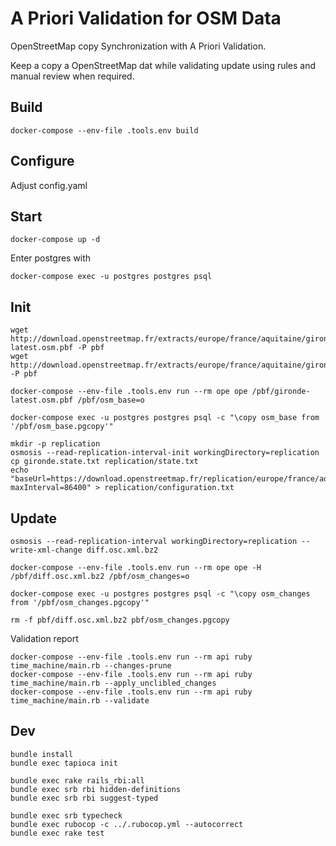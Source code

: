 # A Priori Validation for OSM Data

OpenStreetMap copy Synchronization with A Priori Validation.

Keep a copy a OpenStreetMap dat while validating update using rules and manual review when required.

## Build
```
docker-compose --env-file .tools.env build
```

## Configure

Adjust config.yaml

## Start
```
docker-compose up -d
```

Enter postgres with
```
docker-compose exec -u postgres postgres psql
```

## Init
```
wget http://download.openstreetmap.fr/extracts/europe/france/aquitaine/gironde-latest.osm.pbf -P pbf
wget http://download.openstreetmap.fr/extracts/europe/france/aquitaine/gironde.state.txt -P pbf
```

```
docker-compose --env-file .tools.env run --rm ope ope /pbf/gironde-latest.osm.pbf /pbf/osm_base=o

docker-compose exec -u postgres postgres psql -c "\copy osm_base from '/pbf/osm_base.pgcopy'"
```

```
mkdir -p replication
osmosis --read-replication-interval-init workingDirectory=replication
cp gironde.state.txt replication/state.txt
echo "baseUrl=https://download.openstreetmap.fr/replication/europe/france/aquitaine/gironde/minute/
maxInterval=86400" > replication/configuration.txt
```

## Update
```
osmosis --read-replication-interval workingDirectory=replication --write-xml-change diff.osc.xml.bz2

docker-compose --env-file .tools.env run --rm ope ope -H /pbf/diff.osc.xml.bz2 /pbf/osm_changes=o

docker-compose exec -u postgres postgres psql -c "\copy osm_changes from '/pbf/osm_changes.pgcopy'"

rm -f pbf/diff.osc.xml.bz2 pbf/osm_changes.pgcopy
```

Validation report
```
docker-compose --env-file .tools.env run --rm api ruby time_machine/main.rb --changes-prune
docker-compose --env-file .tools.env run --rm api ruby time_machine/main.rb --apply_unclibled_changes
docker-compose --env-file .tools.env run --rm api ruby time_machine/main.rb --validate
```

## Dev

```
bundle install
bundle exec tapioca init

bundle exec rake rails_rbi:all
bundle exec srb rbi hidden-definitions
bundle exec srb rbi suggest-typed
```

```
bundle exec srb typecheck
bundle exec rubocop -c ../.rubocop.yml --autocorrect
bundle exec rake test
```
